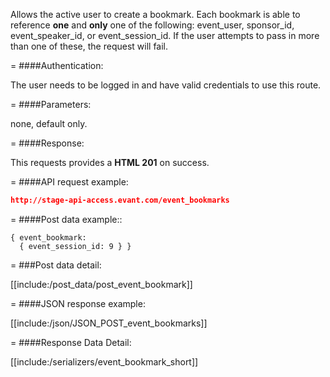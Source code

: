 <!-- --- title: POST /event_bookmarks -->

Allows the active user to create a bookmark. Each bookmark is able to reference **one** and **only** one of the following: event_user, sponsor_id, event_speaker_id, or event_session_id. If the user attempts to pass in more than one of these, the request will fail.

=
####Authentication:

The user needs to be logged in and have valid credentials to use this route.

=
####Parameters:

none, default only.

=
####Response:

This requests provides a <strong>HTML 201</strong> on success.

=
####API request example:
```json
http://stage-api-access.evant.com/event_bookmarks
```

=
####Post data example::
```
{ event_bookmark: 
  { event_session_id: 9 } }
```

=
###Post data detail:

[[include:/post_data/post_event_bookmark]]


=
####JSON response example:

[[include:/json/JSON_POST_event_bookmarks]]

=
####Response Data Detail:

[[include:/serializers/event_bookmark_short]]